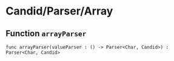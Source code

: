 # Candid/Parser/Array

## Function `arrayParser`
``` motoko no-repl
func arrayParser(valueParser : () -> Parser<Char, Candid>) : Parser<Char, Candid>
```

